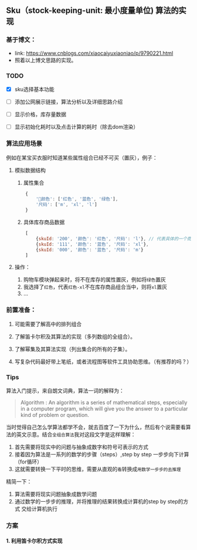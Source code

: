 ## Sku（stock-keeping-unit: 最小度量单位) 算法的实现

### 基于博文：
 - link: https://www.cnblogs.com/xiaocaiyuxiaoniao/p/9790221.html 
 - 照着以上博文思路的实现。


### TODO
- [x] sku选择基本功能
- [ ] 添加公网展示链接，算法分析以及详细思路介绍
- [ ] 显示价格，库存量数据
- [ ] 显示初始化耗时以及点击计算的耗时（除去dom渲染）


### 算法应用场景
例如在某宝买衣服时知道某些属性组合已经不可买（置灰），例子：
1. 模拟数据结构

    1. 属性集合
    ```javascript
        {
            '颜色': ['红色', '蓝色', '绿色'],
            '尺码': ['m', 'xl', 'l']
        }
    ```

    2. 具体库存商品数据
    ```javascript
        [
            {skuId: '200', '颜色': '红色', '尺码': 'l'}, // 代表具体的一个商品
            {skuId: '111', '颜色': '蓝色', '尺码': 'xl'}, 
            {skuId: '000', '颜色': '蓝色', '尺码': 'm'}
        ]
    ```

2. 操作：
    1. 购物车模块弹起来时，将不在库存的属性置灰，例如将`绿色`置灰
    2. 我选择了`红色`，代表`红色-xl`不在库存商品组合当中，则将`xl`置灰
    3. ...


### 前置准备：

1. 可能需要了解高中的排列组合

2. 了解笛卡尔积及其算法的实现（多列数组的全组合）。

3. 了解幂集及其算法实现（列出集合的所有的子集）。

4. 写复杂代码最好带上笔纸，或者流程图等软件工具协助思维。（有推荐的吗？）


### Tips 
算法入门提示，来自朗文词典，算法一词的解释为：
> Algorithm :
> An algorithm is a series of mathematical steps, especially in a computer program, which will give you the answer to a particular kind of problem or question.

当时觉得自己怎么学算法都学不会，就去百度了一下为什么，然后有个说需要看算法的英文示意。结合`全组合算法`我对这段文字是这样理解：

1. 首先需要将现实中的问题与抽象成数字和符号可表示的方式
2. 接着因为算法是一系列的数学的步骤（steps）,step by step 一步步向下计算（for循环）
4. 这就需要转换一下平时的思维，需要从直观的`看`转换成`用数学一步步的去推理`

精简一下：
1. 算法需要将现实问题抽象成数学问题
2. 通过数学的一步步的推理，并将推理的结果转换成计算机的step by step的方式 交给计算机执行


### 方案
#### 1. 利用笛卡尔积方式实现